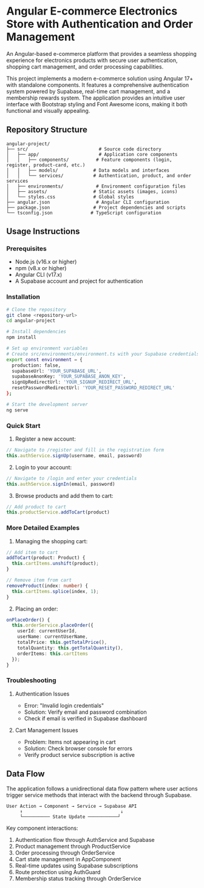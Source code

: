 # Angular E-commerce Electronics Store with Authentication and Order Management

An Angular-based e-commerce platform that provides a seamless shopping experience for electronics products with secure user authentication, shopping cart management, and order processing capabilities.

This project implements a modern e-commerce solution using Angular 17+ with standalone components. It features a comprehensive authentication system powered by Supabase, real-time cart management, and a membership rewards system. The application provides an intuitive user interface with Bootstrap styling and Font Awesome icons, making it both functional and visually appealing.

## Repository Structure
```
angular-project/
├── src/                          # Source code directory
│   ├── app/                      # Application core components
│   │   ├── components/          # Feature components (login, register, product-card, etc.)
│   │   ├── models/             # Data models and interfaces
│   │   └── services/           # Authentication, product, and order services
│   ├── environments/            # Environment configuration files
│   ├── assets/                 # Static assets (images, icons)
│   └── styles.css              # Global styles
├── angular.json                 # Angular CLI configuration
├── package.json                # Project dependencies and scripts
└── tsconfig.json              # TypeScript configuration
```

## Usage Instructions
### Prerequisites
- Node.js (v16.x or higher)
- npm (v8.x or higher)
- Angular CLI (v17.x)
- A Supabase account and project for authentication

### Installation
```bash
# Clone the repository
git clone <repository-url>
cd angular-project

# Install dependencies
npm install

# Set up environment variables
# Create src/environments/environment.ts with your Supabase credentials:
export const environment = {
  production: false,
  supabaseUrl: 'YOUR_SUPABASE_URL',
  supabaseAnonKey: 'YOUR_SUPABASE_ANON_KEY',
  signUpRedirectUrl: 'YOUR_SIGNUP_REDIRECT_URL',
  resetPasswordRedirectUrl: 'YOUR_RESET_PASSWORD_REDIRECT_URL'
};

# Start the development server
ng serve
```

### Quick Start
1. Register a new account:
```typescript
// Navigate to /register and fill in the registration form
this.authService.signUp(username, email, password)
```

2. Login to your account:
```typescript
// Navigate to /login and enter your credentials
this.authService.signIn(email, password)
```

3. Browse products and add them to cart:
```typescript
// Add product to cart
this.productService.addToCart(product)
```

### More Detailed Examples
1. Managing the shopping cart:
```typescript
// Add item to cart
addToCart(product: Product) {
  this.cartItems.unshift(product);
}

// Remove item from cart
removeProduct(index: number) {
  this.cartItems.splice(index, 1);
}
```

2. Placing an order:
```typescript
onPlaceOrder() {
  this.orderService.placeOrder({
    userId: currentUserId,
    userName: currentUserName,
    totalPrice: this.getTotalPrice(),
    totalQuantity: this.getTotalQuantity(),
    orderItems: this.cartItems
  });
}
```

### Troubleshooting
1. Authentication Issues
   - Error: "Invalid login credentials"
   - Solution: Verify email and password combination
   - Check if email is verified in Supabase dashboard

2. Cart Management Issues
   - Problem: Items not appearing in cart
   - Solution: Check browser console for errors
   - Verify product service subscription is active

## Data Flow
The application follows a unidirectional data flow pattern where user actions trigger service methods that interact with the backend through Supabase.

```ascii
User Action → Component → Service → Supabase API
     ↑                                    ↓
     └────────── State Update ───────────┘
```

Key component interactions:
1. Authentication flow through AuthService and Supabase
2. Product management through ProductService
3. Order processing through OrderService
4. Cart state management in AppComponent
5. Real-time updates using Supabase subscriptions
6. Route protection using AuthGuard
7. Membership status tracking through OrderService